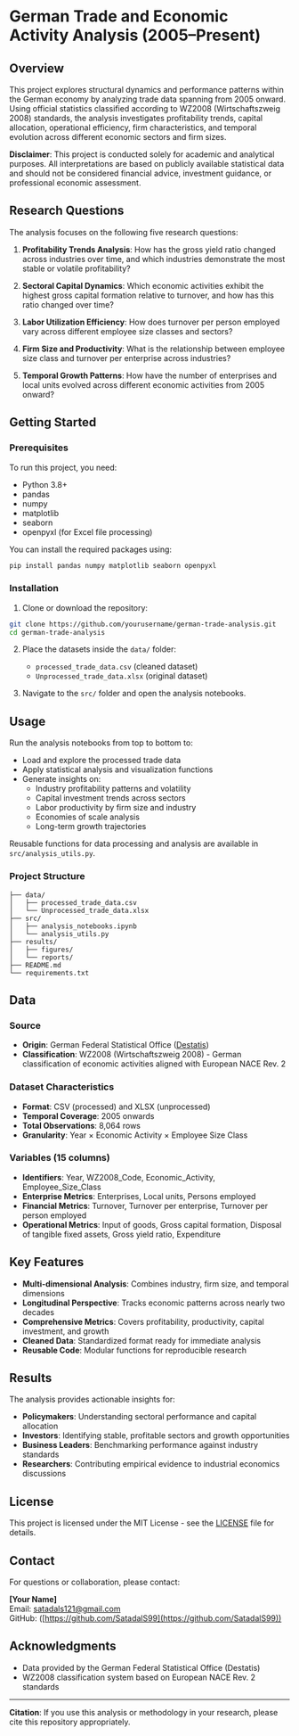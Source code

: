 # German Trade and Economic Activity Analysis (2005–Present)

## Overview
This project explores structural dynamics and performance patterns within the German economy by analyzing trade data spanning from 2005 onward. Using official statistics classified according to WZ2008 (Wirtschaftszweig 2008) standards, the analysis investigates profitability trends, capital allocation, operational efficiency, firm characteristics, and temporal evolution across different economic sectors and firm sizes.

**Disclaimer**: This project is conducted solely for academic and analytical purposes. All interpretations are based on publicly available statistical data and should not be considered financial advice, investment guidance, or professional economic assessment.

## Research Questions
The analysis focuses on the following five research questions:

1. **Profitability Trends Analysis**: How has the gross yield ratio changed across industries over time, and which industries demonstrate the most stable or volatile profitability?

2. **Sectoral Capital Dynamics**: Which economic activities exhibit the highest gross capital formation relative to turnover, and how has this ratio changed over time?

3. **Labor Utilization Efficiency**: How does turnover per person employed vary across different employee size classes and sectors?

4. **Firm Size and Productivity**: What is the relationship between employee size class and turnover per enterprise across industries?

5. **Temporal Growth Patterns**: How have the number of enterprises and local units evolved across different economic activities from 2005 onward?

## Getting Started

### Prerequisites
To run this project, you need:
* Python 3.8+
* pandas
* numpy
* matplotlib
* seaborn
* openpyxl (for Excel file processing)

You can install the required packages using:

```bash
pip install pandas numpy matplotlib seaborn openpyxl
```

### Installation
1. Clone or download the repository:
```bash
git clone https://github.com/yourusername/german-trade-analysis.git
cd german-trade-analysis
```

2. Place the datasets inside the `data/` folder:
   - `processed_trade_data.csv` (cleaned dataset)
   - `Unprocessed_trade_data.xlsx` (original dataset)

3. Navigate to the `src/` folder and open the analysis notebooks.

## Usage
Run the analysis notebooks from top to bottom to:
* Load and explore the processed trade data
* Apply statistical analysis and visualization functions
* Generate insights on:
  - Industry profitability patterns and volatility
  - Capital investment trends across sectors
  - Labor productivity by firm size and industry
  - Economies of scale analysis
  - Long-term growth trajectories

Reusable functions for data processing and analysis are available in `src/analysis_utils.py`.

### Project Structure
```
├── data/
│   ├── processed_trade_data.csv
│   └── Unprocessed_trade_data.xlsx
├── src/
│   ├── analysis_notebooks.ipynb
│   └── analysis_utils.py
├── results/
│   ├── figures/
│   └── reports/
├── README.md
└── requirements.txt
```

## Data

### Source
* **Origin**: German Federal Statistical Office ([Destatis](https://www-genesis.destatis.de/datenbank/online/statistic/45341/table/45341-0002))
* **Classification**: WZ2008 (Wirtschaftszweig 2008) - German classification of economic activities aligned with European NACE Rev. 2

### Dataset Characteristics
* **Format**: CSV (processed) and XLSX (unprocessed)
* **Temporal Coverage**: 2005 onwards
* **Total Observations**: 8,064 rows
* **Granularity**: Year × Economic Activity × Employee Size Class

### Variables (15 columns)
* **Identifiers**: Year, WZ2008_Code, Economic_Activity, Employee_Size_Class
* **Enterprise Metrics**: Enterprises, Local units, Persons employed
* **Financial Metrics**: Turnover, Turnover per enterprise, Turnover per person employed
* **Operational Metrics**: Input of goods, Gross capital formation, Disposal of tangible fixed assets, Gross yield ratio, Expenditure

## Key Features
* **Multi-dimensional Analysis**: Combines industry, firm size, and temporal dimensions
* **Longitudinal Perspective**: Tracks economic patterns across nearly two decades
* **Comprehensive Metrics**: Covers profitability, productivity, capital investment, and growth
* **Cleaned Data**: Standardized format ready for immediate analysis
* **Reusable Code**: Modular functions for reproducible research

## Results
The analysis provides actionable insights for:
* **Policymakers**: Understanding sectoral performance and capital allocation
* **Investors**: Identifying stable, profitable sectors and growth opportunities
* **Business Leaders**: Benchmarking performance against industry standards
* **Researchers**: Contributing empirical evidence to industrial economics discussions

## License
This project is licensed under the MIT License - see the [LICENSE](LICENSE) file for details.

## Contact
For questions or collaboration, please contact:

**[Your Name]**  
Email: satadals121@gmail.com  
GitHub: ([https://github.com/SatadalS99](https://github.com/SatadalS99))

## Acknowledgments
* Data provided by the German Federal Statistical Office (Destatis)
* WZ2008 classification system based on European NACE Rev. 2 standards

---

**Citation**: If you use this analysis or methodology in your research, please cite this repository appropriately.
